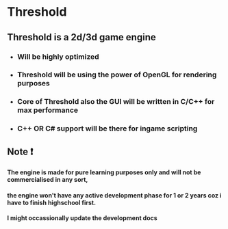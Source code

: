 # Threshold #

## Threshold is a 2d/3d game engine ##

* ### Will be highly optimized ###

* ### Threshold will be using the power of OpenGL for rendering purposes ###

* ### Core of Threshold also the GUI will be written in C/C++ for max performance ###

* ### C++ OR C# support will be there for ingame scripting  ###



## Note :exclamation: ## 
#### The engine is made for pure learning purposes only and will not be commercialised in any sort, 
#### the engine won't have any active development phase for 1 or 2 years coz i have to finish highschool first.
#### I might occassionally update the development docs 
  